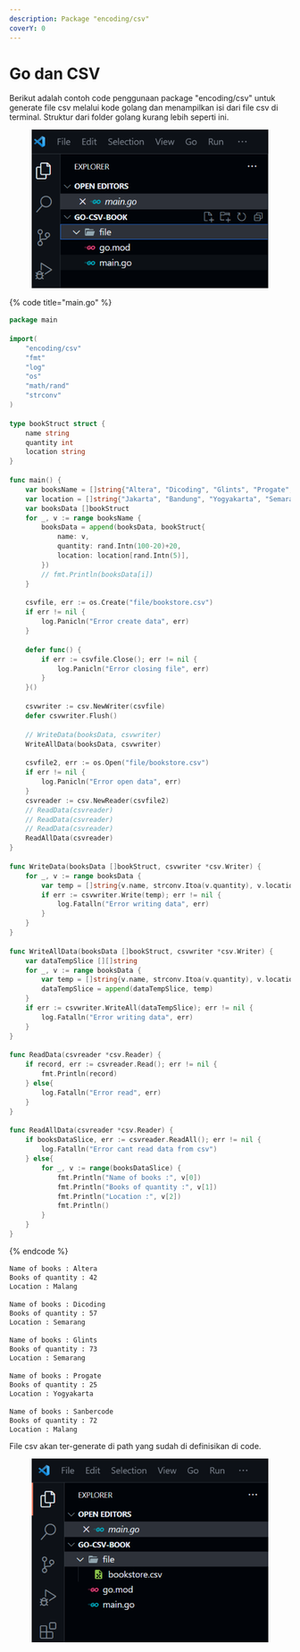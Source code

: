 ```yaml
---
description: Package "encoding/csv"
coverY: 0
---
```


# Go dan CSV

Berikut adalah contoh code penggunaan package "encoding/csv" untuk generate file csv melalui kode golang dan menampilkan isi dari file csv di terminal. Struktur dari folder golang kurang lebih seperti ini.

<figure><img src=".gitbook/assets/csv.png" alt=""><figcaption></figcaption></figure>

{% code title="main.go" %}
```go
package main

import(
	"encoding/csv"
	"fmt"
	"log"
	"os"
	"math/rand"
	"strconv"
)

type bookStruct struct {
	name string
	quantity int
	location string
}

func main() {
	var booksName = []string{"Altera", "Dicoding", "Glints", "Progate", "Sanbercode"}
	var location = []string{"Jakarta", "Bandung", "Yogyakarta", "Semarang", "Malang"}
	var booksData []bookStruct
	for _, v := range booksName {
		booksData = append(booksData, bookStruct{
			name: v,
			quantity: rand.Intn(100-20)+20,
			location: location[rand.Intn(5)],
		})
		// fmt.Println(booksData[i])
	}

	csvfile, err := os.Create("file/bookstore.csv")
	if err != nil {
		log.Panicln("Error create data", err)
	}

	defer func() {
		if err := csvfile.Close(); err != nil {
			log.Panicln("Error closing file", err)
		}
	}()

	csvwriter := csv.NewWriter(csvfile)
	defer csvwriter.Flush()

	// WriteData(booksData, csvwriter)
	WriteAllData(booksData, csvwriter)

	csvfile2, err := os.Open("file/bookstore.csv")
	if err != nil {
		log.Panicln("Error open data", err)
	}
	csvreader := csv.NewReader(csvfile2)
	// ReadData(csvreader)
	// ReadData(csvreader)
	// ReadData(csvreader)
	ReadAllData(csvreader)
}

func WriteData(booksData []bookStruct, csvwriter *csv.Writer) {
	for _, v := range booksData {
		var temp = []string{v.name, strconv.Itoa(v.quantity), v.location}
		if err := csvwriter.Write(temp); err != nil {
			log.Fatalln("Error writing data", err)
		}
	}
}

func WriteAllData(booksData []bookStruct, csvwriter *csv.Writer) {
	var dataTempSlice [][]string
	for _, v := range booksData {
		var temp = []string{v.name, strconv.Itoa(v.quantity), v.location}
		dataTempSlice = append(dataTempSlice, temp)
	}
	if err := csvwriter.WriteAll(dataTempSlice); err != nil {
		log.Fatalln("Error writing data", err)
	}
}

func ReadData(csvreader *csv.Reader) {
	if record, err := csvreader.Read(); err != nil {
		fmt.Println(record)
	} else{
		log.Fatalln("Error read", err)
	}
}

func ReadAllData(csvreader *csv.Reader) {
	if booksDataSlice, err := csvreader.ReadAll(); err != nil {
		log.Fatalln("Error cant read data from csv")
	} else{
		for _, v := range(booksDataSlice) {
			fmt.Println("Name of books :", v[0])
			fmt.Println("Books of quantity :", v[1])
			fmt.Println("Location :", v[2])
			fmt.Println()
		}
	}
}
```
{% endcode %}

```
Name of books : Altera
Books of quantity : 42
Location : Malang

Name of books : Dicoding
Books of quantity : 57
Location : Semarang

Name of books : Glints
Books of quantity : 73
Location : Semarang

Name of books : Progate
Books of quantity : 25
Location : Yogyakarta

Name of books : Sanbercode
Books of quantity : 72
Location : Malang
```

File csv akan ter-generate di path yang sudah di definisikan di code.

<figure><img src=".gitbook/assets/csv 2.png" alt=""><figcaption></figcaption></figure>
